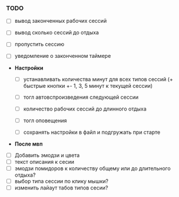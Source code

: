 ### TODO
- [ ] вывод законченных рабочих сессий
- [ ] вывод сколько сессий до отдыха
- [ ] пропустить сессию
- [ ] уведомление о законченном таймере


- **Настройки**
  - [ ] устанавливать количества минут для всех типов сессий (+ быстрые кнопки +- 1, 3, 5 минут к текущей сессии)
  - [ ] тогл автовспроизведения следующей сессии
  - [ ] количество рабочих сессий до длинного отдыха 
  - [ ] тогл оповещения
  - [ ] сохранять настройки в файл и подгружать при старте


- **После мвп**
- [ ] Добавить эмодзи и цвета
- [ ] текст описания к сесии
- [ ] эмодзи помидоров к количеству общему или до длительного отдыха?
- [ ] выбор типа сессии по клику мышки?
- [ ] изменить лайаут табов типов сесии?
